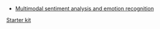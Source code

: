 - [Multimodal sentiment analysis and emotion recognition](http://multicomp.cs.cmu.edu/acl2020multimodalworkshop/#scope)

[Starter kit](https://github.com/A2Zadeh/CMU-MultimodalSDK)
